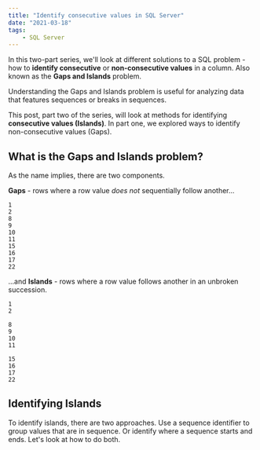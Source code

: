 ```yaml
---
title: "Identify consecutive values in SQL Server"
date: "2021-03-18"
tags:
    - SQL Server
---
```


In this two-part series, we'll look at different solutions to a SQL problem - how to **identify consecutive** or **non-consecutive values** in a column. Also known as the **Gaps and Islands** problem. 

Understanding the Gaps and Islands problem is useful for analyzing data that features sequences or breaks in sequences.

This post, part two of the series, will look at methods for identifying **consecutive values (Islands)**. In part one, we explored ways to identify non-consecutive values (Gaps).

## What is the Gaps and Islands problem?

As the name implies, there are two components.

**Gaps** - rows where a row value *does not* sequentially follow another...

```{2-3,6-7,9-10}
1
2
8
9
10
11
15
16
17
22
```

...and **Islands** - rows where a row value follows another in an unbroken succession.

``` {1-2,4-7,9-11}
1
2

8
9
10
11

15
16
17
22
```

## Identifying Islands

To identify islands, there are two approaches. Use a sequence identifier to group values that are in sequence. Or identify where a sequence starts and ends. Let's look at how to do both.